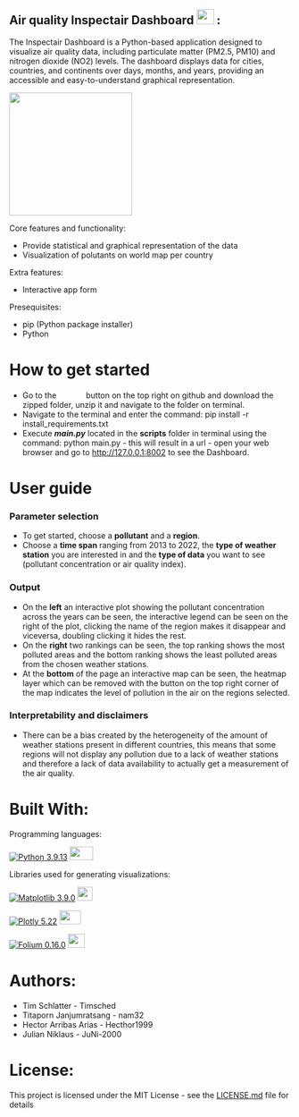 ## Air quality Inspectair Dashboard <img src = "https://github.com/nam32/airquality/assets/146727878/5eb1f532-bfe0-47cb-a70c-73d6dd505e1b" width="31" height="27"> :
The Inspectair Dashboard is a Python-based application designed to visualize air quality data, including particulate matter (PM2.5, PM10) and nitrogen dioxide (NO2) levels. The dashboard displays data for cities, countries, and continents over days, months, and years, providing an accessible and easy-to-understand graphical representation.

<img src = "https://github.com/nam32/airquality/assets/146727878/70016f01-2fa7-4442-bb6e-cdefbc3bbec4" width="220" height="220">

Core features and functionality:
- Provide statistical and graphical representation of the data
- Visualization of polutants on world map per country

Extra features:
- Interactive app form

Presequisites:
- pip (Python package installer)
- Python

# How to get started
- Go to the <img src = "https://github.com/PythonDataScience24/Group_01_Inspectair/assets/146727878/1cb8851c-42a5-45b8-8f7d-28039a4d1a43" width="45" height="15">
 button on the top right on github and download the zipped folder, unzip it and navigate to the folder on terminal.
- Navigate to the terminal and enter the command: pip install -r install_requirements.txt
- Execute ***main.py*** located in the **scripts** folder in terminal using the command: python main.py - this will result in a url - open your web browser and go to http://127.0.0.1:8002 to see the Dashboard.

# User guide
### Parameter selection
- To get started, choose a **pollutant** and a **region**.
- Choose a **time span** ranging from 2013 to 2022, the **type of weather station** you are interested in and the **type of data** you want to see (pollutant concentration or air quality index).
### Output
- On the **left** an interactive plot showing the pollutant concentration across the years can be seen, the interactive legend can be seen on the right of the plot, clicking the name of the region makes it disappear and viceversa, doubling clicking it hides the rest.
- On the **right** two rankings can be seen, the top ranking shows the most polluted areas and the bottom ranking shows the least polluted areas from the chosen weather stations.
- At the **bottom** of the page an interactive map can be seen, the heatmap layer which can be removed with the button on the top right corner of the map indicates the level of pollution in the air on the regions selected.
### Interpretability and disclaimers
- There can be a bias created by the heterogeneity of the amount of weather stations present in different countries, this means that some regions will not display any pollution due to a lack of weather stations and therefore a lack of data availability to actually get a measurement of the air quality. 

# Built With:
Programming languages:

[![Python 3.9.13](https://img.shields.io/badge/Python-3.9.13-blue)](https://www.python.org/downloads/release/python-3913/)  <img src = "https://github.com/PythonDataScience24/Group_01_Inspectair/assets/146727878/b7d12eed-aff4-41c0-981c-25d4d78bbef8" width="42" height="24">

Libraries used for generating visualizations:

[![Matplotlib 3.9.0](https://img.shields.io/badge/Matplotlib-3.9.0-orange)](https://matplotlib.org/stable/users/prev_whats_new/whats_new_3.7.1.html)  <img src = "https://github.com/PythonDataScience24/Group_01_Inspectair/assets/146727878/c83effe2-6e1e-4a1f-9bf3-a199752b5fcb" width="27" height="25">

[![Plotly 5.22](https://img.shields.io/badge/Plotly-5.22-red)](https://github.com/plotly/plotly.py/releases/tag/v5.22.0) <img src = "https://github.com/PythonDataScience24/Group_01_Inspectair/assets/146727878/e4d20f34-78bc-4180-a306-6d7c3a2b0cfc" width="38" height="25"> 

[![Folium 0.16.0](https://img.shields.io/badge/Folium-0.16.0-brightgreen)](https://github.com/python-visualization/folium/releases/tag/v0.16.0) <img src = "https://github.com/PythonDataScience24/Group_01_Inspectair/assets/146727878/cb8513f7-909e-4ea8-94a8-7b291ccd6857"  width="30" height="25">

# Authors:
- Tim Schlatter - Timsched
- Titaporn Janjumratsang - nam32
- Hector Arribas Arias - Hecthor1999
- Julian Niklaus - JuNi-2000
# License:
This project is licensed under the MIT License - see the [LICENSE.md](LICENSE) file for details
